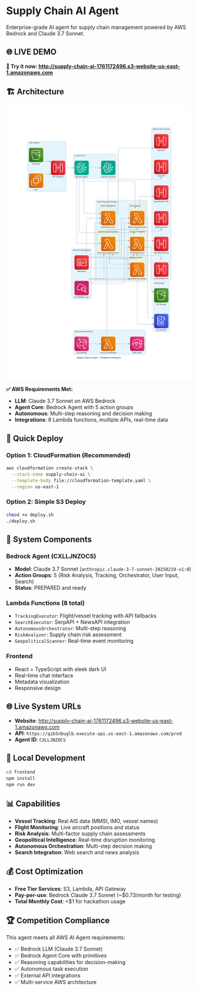 # Supply Chain AI Agent

Enterprise-grade AI agent for supply chain management powered by AWS Bedrock and Claude 3.7 Sonnet.

## 🌐 **LIVE DEMO**
**🚀 Try it now: http://supply-chain-ai-1761172496.s3-website-us-east-1.amazonaws.com**

## 🏗️ Architecture

![Supply Chain AI Architecture](generated-diagrams/supply_chain_ai_complete_architecture.png)

**✅ AWS Requirements Met:**
- **LLM**: Claude 3.7 Sonnet on AWS Bedrock
- **Agent Core**: Bedrock Agent with 5 action groups
- **Autonomous**: Multi-step reasoning and decision making
- **Integrations**: 8 Lambda functions, multiple APIs, real-time data

## 🚀 Quick Deploy

### Option 1: CloudFormation (Recommended)
```bash
aws cloudformation create-stack \
  --stack-name supply-chain-ai \
  --template-body file://cloudformation-template.yaml \
  --region us-east-1
```

### Option 2: Simple S3 Deploy
```bash
chmod +x deploy.sh
./deploy.sh
```

## 🎯 System Components

### Bedrock Agent (CXLLJNZOCS)
- **Model**: Claude 3.7 Sonnet (`anthropic.claude-3-7-sonnet-20250219-v1:0`)
- **Action Groups**: 5 (Risk Analysis, Tracking, Orchestrator, User Input, Search)
- **Status**: PREPARED and ready

### Lambda Functions (8 total)
- `TrackingExecutor`: Flight/vessel tracking with API fallbacks
- `SearchExecutor`: SerpAPI + NewsAPI integration
- `AutonomousOrchestrator`: Multi-step reasoning
- `RiskAnalyzer`: Supply chain risk assessment
- `GeopoliticalScanner`: Real-time event monitoring

### Frontend
- React + TypeScript with sleek dark UI
- Real-time chat interface
- Metadata visualization
- Responsive design

## 🌐 Live System URLs

- **Website**: http://supply-chain-ai-1761172496.s3-website-us-east-1.amazonaws.com
- **API**: `https://qib5nbuglb.execute-api.us-east-1.amazonaws.com/prod`
- **Agent ID**: `CXLLJNZOCS`

## 🔧 Local Development

```bash
cd frontend
npm install
npm run dev
```

## 📊 Capabilities

- **Vessel Tracking**: Real AIS data (MMSI, IMO, vessel names)
- **Flight Monitoring**: Live aircraft positions and status
- **Risk Analysis**: Multi-factor supply chain assessments
- **Geopolitical Intelligence**: Real-time disruption monitoring
- **Autonomous Orchestration**: Multi-step decision making
- **Search Integration**: Web search and news analysis

## 💰 Cost Optimization

- **Free Tier Services**: S3, Lambda, API Gateway
- **Pay-per-use**: Bedrock Claude 3.7 Sonnet (~$0.73/month for testing)
- **Total Monthly Cost**: <$1 for hackathon usage

## 🏆 Competition Compliance

This agent meets all AWS AI Agent requirements:
- ✅ Bedrock LLM (Claude 3.7 Sonnet)
- ✅ Bedrock Agent Core with primitives
- ✅ Reasoning capabilities for decision-making
- ✅ Autonomous task execution
- ✅ External API integrations
- ✅ Multi-service AWS architecture
